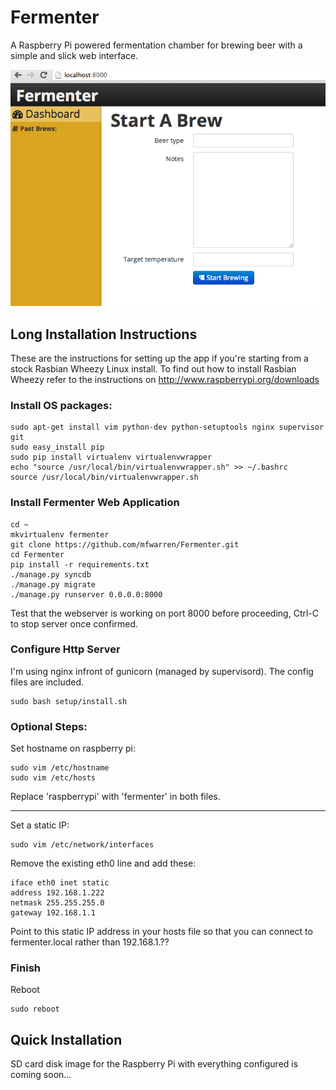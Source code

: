 Fermenter
=========

A Raspberry Pi powered fermentation chamber for brewing beer with a simple and slick web interface.

[![screenshot](docs/start-brew.png)](#start-brew)

## Long Installation Instructions ##

These are the instructions for setting up the app if you're starting from a stock Rasbian Wheezy Linux install.
To find out how to install Rasbian Wheezy refer to the instructions on http://www.raspberrypi.org/downloads


### Install OS packages: ###

    sudo apt-get install vim python-dev python-setuptools nginx supervisor git
    sudo easy_install pip
    sudo pip install virtualenv virtualenvwrapper
    echo "source /usr/local/bin/virtualenvwrapper.sh" >> ~/.bashrc
    source /usr/local/bin/virtualenvwrapper.sh


### Install Fermenter Web Application ###

    cd ~
    mkvirtualenv fermenter
    git clone https://github.com/mfwarren/Fermenter.git
    cd Fermenter
    pip install -r requirements.txt
    ./manage.py syncdb
    ./manage.py migrate
    ./manage.py runserver 0.0.0.0:8000

Test that the webserver is working on port 8000 before proceeding, Ctrl-C to stop server once confirmed.

### Configure Http Server ###

I'm using nginx infront of gunicorn (managed by supervisord). The config files are included.

    sudo bash setup/install.sh

### Optional Steps: ###

Set hostname on raspberry pi:

    sudo vim /etc/hostname
    sudo vim /etc/hosts

Replace 'raspberrypi' with 'fermenter' in both files.

-------

Set a static IP:

    sudo vim /etc/network/interfaces

Remove the existing eth0 line and add these:

    iface eth0 inet static
    address 192.168.1.222
    netmask 255.255.255.0
    gateway 192.168.1.1

Point to this static IP address in your hosts file so that you can connect to fermenter.local rather than 192.168.1.??

### Finish ###

Reboot

    sudo reboot


## Quick Installation ##

SD card disk image for the Raspberry Pi with everything configured is coming soon...
